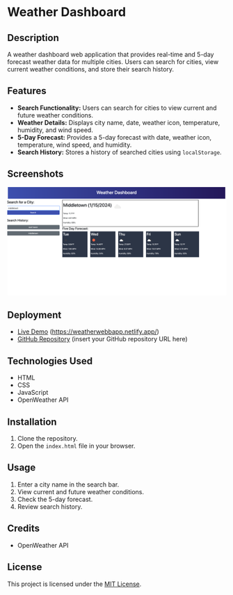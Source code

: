 
# Weather Dashboard

## Description

A weather dashboard web application that provides real-time and 5-day forecast weather data for multiple cities. Users can search for cities, view current weather conditions, and store their search history.

## Features

- **Search Functionality:** Users can search for cities to view current and future weather conditions.
- **Weather Details:** Displays city name, date, weather icon, temperature, humidity, and wind speed.
- **5-Day Forecast:** Provides a 5-day forecast with date, weather icon, temperature, wind speed, and humidity.
- **Search History:** Stores a history of searched cities using `localStorage`.

## Screenshots

![Screenshot](Homepage.png)

## Deployment

- [Live Demo](#) (https://weatherwebbapp.netlify.app/)
- [GitHub Repository](#) (insert your GitHub repository URL here)

## Technologies Used

- HTML
- CSS
- JavaScript
- OpenWeather API

## Installation

1. Clone the repository.
2. Open the `index.html` file in your browser.

## Usage

1. Enter a city name in the search bar.
2. View current and future weather conditions.
3. Check the 5-day forecast.
4. Review search history.

## Credits

- OpenWeather API

## License

This project is licensed under the [MIT License](LICENSE).
